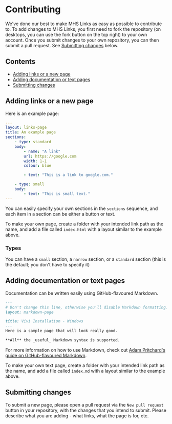 # Contributing

We've done our best to make MHS Links as easy as possible to contribute to. To add changes to MHS Links, you first need to fork the repository (on desktops, you can use the fork button on the top right) to your own account. Once you submit changes to your own repository, you can then submit a pull request. See [Submitting changes](#submitting-changes) below.

## Contents

- [Adding links or a new page](#adding-links-or-a-new-page)
- [Adding documentation or text pages](#adding-documentation-or-text-pages)
- [Submitting changes](#submitting-changes)

## Adding links or a new page

Here is an example page:

```yaml
---
layout: links-page
title: An example page
sections:
    - type: standard
    body:
        - name: "A link"
        url: https://google.com
        width: 1-1
        colour: blue

        - text: "This is a link to google.com."

    - type: small
    body:
        - text: "This is small text."
---
```

You can easily specify your own sections in the `sections` sequence, and each item in a section can be either a button or text.

To make your own page, create a folder with your intended link path as the name, and add a file called `index.html` with a layout similar to the example above.

### Types

You can have a `small` section, a `narrow` section, or a `standard` section (this is the default; you don't have to specify it)

## Adding documentation or text pages

Documentation can be written easily using GitHub-flavoured Markdown.

```markdown
---
# Don't change this line, otherwise you'll disable Markdown formatting.
layout: markdown-page

title: Vivi Installation - Windows
---
Here is a sample page that will look really good.

**All** the _useful_ Markdown syntax is supported.
```

For more information on how to use Markdown, check out [Adam Pritchard's guide on GitHub-flavoured Markdown](https://github.com/adam-p/markdown-here/wiki/Markdown-Cheatsheet).

To make your own text page, create a folder with your intended link path as the name, and add a file called `index.md` with a layout similar to the example above.

## Submitting changes

To submit a new page, please open a pull request via the `New pull request` button in your repository, with the changes that you intend to submit. Please describe what you are adding - what links, what the page is for, etc.
